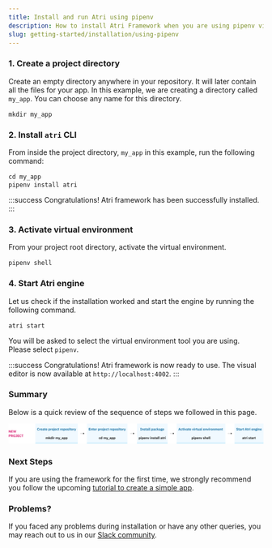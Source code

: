 ```yaml
---
title: Install and run Atri using pipenv
description: How to install Atri Framework when you are using pipenv virtual environment
slug: getting-started/installation/using-pipenv
---
```

### 1. Create a project directory

Create an empty directory anywhere in your repository. It will later contain all the files for your app. In this example, we are creating a directory called `my_app`. You can choose any name for this directory.

```
mkdir my_app
```

### 2. Install `atri` CLI

From inside the project directory, `my_app` in this example, run the following command:

```
cd my_app
pipenv install atri
```

:::success 
Congratulations! Atri framework has been successfully installed. 
:::

### 3. Activate virtual environment

From your project root directory, activate the virtual environment. 

```
pipenv shell
```

### 4. Start Atri engine 

Let us check if the installation worked and start the engine by running the following command. 

```
atri start
```

You will be asked to select the virtual environment tool you are using. Please select `pipenv`. 

:::success
Congratulations! Atri framework is now ready to use. The visual editor is now available at `http://localhost:4002`.
:::

### Summary 

Below is a quick review of the sequence of steps we followed in this page. 

![New project using pipenv](/snapshots/new_proj_pipenv.png)

### Next Steps

If you are using the framework for the first time, we strongly recommend you follow the upcoming [tutorial to create a simple app](/create-app.md). 

### Problems?

If you faced any problems during installation or have any other queries, you may reach out to us in our [Slack community](https://join.slack.com/t/atricommunity/shared_invite/zt-1e756m1at-bZBxngvw7KWWO0riI4pc0w). 